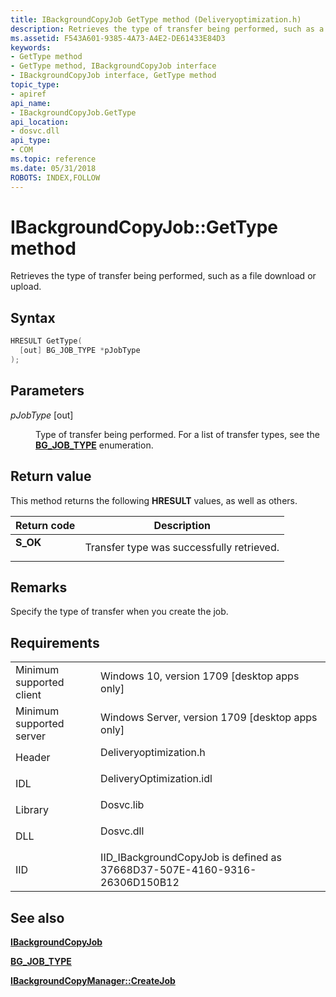 ```yaml
---
title: IBackgroundCopyJob GetType method (Deliveryoptimization.h)
description: Retrieves the type of transfer being performed, such as a file download or upload.
ms.assetid: F543A601-9385-4A73-A4E2-DE61433E84D3
keywords:
- GetType method
- GetType method, IBackgroundCopyJob interface
- IBackgroundCopyJob interface, GetType method
topic_type:
- apiref
api_name:
- IBackgroundCopyJob.GetType
api_location:
- dosvc.dll
api_type:
- COM
ms.topic: reference
ms.date: 05/31/2018
ROBOTS: INDEX,FOLLOW
---
```


# IBackgroundCopyJob::GetType method

Retrieves the type of transfer being performed, such as a file download or upload.

## Syntax


```C++
HRESULT GetType(
  [out] BG_JOB_TYPE *pJobType
);
```



## Parameters

<dl> <dt>

*pJobType* \[out\]
</dt> <dd>

Type of transfer being performed. For a list of transfer types, see the [**BG_JOB_TYPE**](bg-job-type.md) enumeration.

</dd> </dl>

## Return value

This method returns the following **HRESULT** values, as well as others.



| Return code                                                                              | Description                                          |
|------------------------------------------------------------------------------------------|------------------------------------------------------|
| <dl> <dt>****S_OK****</dt> </dl> | Transfer type was successfully retrieved.<br/> |



 

## Remarks

Specify the type of transfer when you create the job.

## Requirements



|                                     |                                                                                                     |
|-------------------------------------|-----------------------------------------------------------------------------------------------------|
| Minimum supported client<br/> | Windows 10, version 1709 \[desktop apps only\]<br/>                                           |
| Minimum supported server<br/> | Windows Server, version 1709 \[desktop apps only\]<br/>                                       |
| Header<br/>                   | <dl> <dt>Deliveryoptimization.h</dt> </dl>   |
| IDL<br/>                      | <dl> <dt>DeliveryOptimization.idl</dt> </dl> |
| Library<br/>                  | <dl> <dt>Dosvc.lib</dt> </dl>                |
| DLL<br/>                      | <dl> <dt>Dosvc.dll</dt> </dl>                |
| IID<br/>                      | IID_IBackgroundCopyJob is defined as 37668D37-507E-4160-9316-26306D150B12<br/>               |



## See also

<dl> <dt>

[**IBackgroundCopyJob**](ibackgroundcopyjob-.md)
</dt> <dt>

[**BG_JOB_TYPE**](bg-job-type.md)
</dt> <dt>

[**IBackgroundCopyManager::CreateJob**](ibackgroundcopymanager-createjob.md)
</dt> </dl>

 

 





